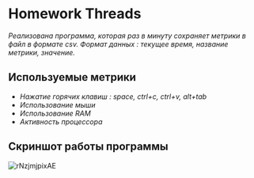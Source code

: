 # Homework Threads 

*Реализована программа, которая раз в минуту сохраняет метрики в файл в формате csv.*
*Формат данных : текущее время, название метрики, значение.*

## Используемые метрики

- *Нажатие горячих клавиш : space, ctrl+c, ctrl+v, alt+tab*
- *Использование мыши*
- *Использование RAM*
- *Активность процессора*

## Скриншот работы программы

![rNzjmjpixAE](https://github.com/veerveera/test_emae/assets/78911323/ce789fcc-718f-476e-bbe5-ea36f738271a)
